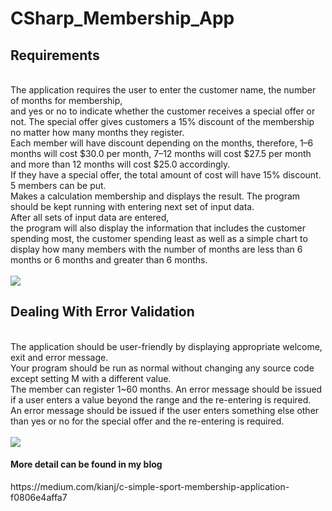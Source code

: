 # CSharp_Membership_App

<h2>Requirements</h2></br>
The application requires the user to enter the customer name, the number of months for membership,</br>and yes or no to indicate whether the customer receives a special offer or not. The special offer gives customers a 15% discount of the membership no matter how many months they register.</br>
Each member will have discount depending on the months, therefore, 1–6 months will cost $30.0 per month, 7–12 months will cost $27.5 per month and more than 12 months will cost $25.0 accordingly.</br>
If they have a special offer, the total amount of cost will have 15% discount.</br>
5 members can be put.</br>
Makes a calculation membership and displays the result. The program should be kept running with entering next set of input data.</br>
After all sets of input data are entered,</br> the program will also display the information that includes the customer spending most, the customer spending least as well as a simple chart to display how many members with the number of months are less than 6 months or 6 months and greater than 6 months.</br>
</br>
<img src="https://miro.medium.com/max/440/1*3GOkPuowXcu_EbeclBNEfg.png"/>

</br>
<h2>Dealing With Error Validation</h2></br>
The application should be user-friendly by displaying appropriate welcome, exit and error message. </br>Your program should be run as normal without changing any source code except setting M with a different value.</br>
The member can register 1~60 months. An error message should be issued if a user enters a value beyond the range and the re-entering is required.</br>
An error message should be issued if the user enters something else other than yes or no for the special offer and the re-entering is required.</br>
</br>
<img src="https://miro.medium.com/max/444/1*kxfvKyWq9gBgCKzjXXkIuA.png"/>
</br>
<h4>More detail can be found in my blog</h4>
https://medium.com/kianj/c-simple-sport-membership-application-f0806e4affa7
